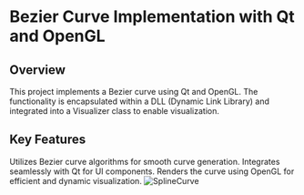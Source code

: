 # Bezier Curve Implementation with Qt and OpenGL
## Overview
This project implements a Bezier curve using Qt and OpenGL. The functionality is encapsulated within a DLL (Dynamic Link Library) and integrated into a Visualizer class to enable visualization.

## Key Features
Utilizes Bezier curve algorithms for smooth curve generation.
Integrates seamlessly with Qt for UI components.
Renders the curve using OpenGL for efficient and dynamic visualization.
![SplineCurve](https://github.com/mvanadana/Visualizer_1/assets/149364066/6e671a6a-df54-4c54-948f-ef5c175a5b18)
